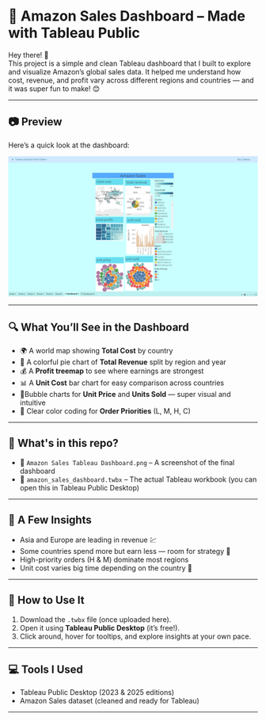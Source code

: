 # 💼 Amazon Sales Dashboard – Made with Tableau Public

Hey there! 👋  
This project is a simple and clean Tableau dashboard that I built to explore and visualize Amazon’s global sales data. It helped me understand how cost, revenue, and profit vary across different regions and countries — and it was super fun to make! 😊

---

## 📷 Preview

Here’s a quick look at the dashboard:

![Amazon Sales Dashboard](Amazon%20Sales%20Tableau%20Dashboard.png)

---

## 🔍 What You’ll See in the Dashboard

- 🌍 A world map showing **Total Cost** by country  
- 🥧 A colorful pie chart of **Total Revenue** split by region and year  
- 💰 A **Profit treemap** to see where earnings are strongest  
- 📊 A **Unit Cost** bar chart for easy comparison across countries  
- 🎈Bubble charts for **Unit Price** and **Units Sold** — super visual and intuitive  
- 🎯 Clear color coding for **Order Priorities** (L, M, H, C)

---

## 📁 What's in this repo?

- 📸 `Amazon Sales Tableau Dashboard.png` – A screenshot of the final dashboard  
- 📂 `amazon_sales_dashboard.twbx` – The actual Tableau workbook (you can open this in Tableau Public Desktop)

---

## 🧠 A Few Insights

- Asia and Europe are leading in revenue 💹  
- Some countries spend more but earn less — room for strategy 🧐  
- High-priority orders (H & M) dominate most regions  
- Unit cost varies big time depending on the country 💸

---

## 📌 How to Use It

1. Download the `.twbx` file (once uploaded here).
2. Open it using **Tableau Public Desktop** (it’s free!).
3. Click around, hover for tooltips, and explore insights at your own pace.

---

## 💻 Tools I Used

- Tableau Public Desktop (2023 & 2025 editions)
- Amazon Sales dataset (cleaned and ready for Tableau)

---
